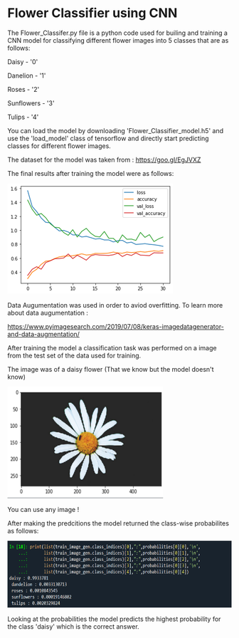 Flower Classifier using CNN
==================================================================

The Flower_Classifer.py file is a python code used for builing and training a CNN model
for classifying different flower images into 5 classes that are as follows:

Daisy - '0'

Danelion - '1'

Roses - '2'

Sunflowers - '3'

Tulips - '4'

You can load the model by downloading 'Flower_Classifier_model.h5' and use the 'load_model' class of tensorflow and directly start predicting classes for different flower images. 

The dataset for the model was taken from : https://goo.gl/EgJVXZ

The final results after training the model were as follows:

![](Flower_Classifier_Result.png)

Data Augumentation was used in order to aviod overfitting. To learn more about data augumentation :

https://www.pyimagesearch.com/2019/07/08/keras-imagedatagenerator-and-data-augmentation/

After training the model a classification task was performed on a image from the test set of the data used for training.

The image was of a daisy flower (That we know but the model doesn't know) 

<img src='Test_image_for_predictions.png' width='350' height='250'> 

You can use any image !

After making the predcitions the model returned the class-wise probabilites as follows:

<img src='predicted_probabilities.png' width='600' height='150'>

Looking at the probabilities the model predicts the highest probability for the class 'daisy' which is the correct answer.
